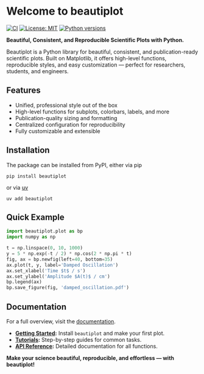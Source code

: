 # Welcome to beautiplot

[![CI](https://github.com/patrick-egenlauf/beautiplot/actions/workflows/main.yml/badge.svg)](https://github.com/patrick-egenlauf/beautiplot/actions/workflows/main.yml?query=branch%3Amain)
[![License: MIT](https://img.shields.io/badge/License-MIT-blue.svg)](https://opensource.org/licenses/MIT)
[![Python versions](https://img.shields.io/pypi/pyversions/beautiplot.svg)](https://pypi.python.org/pypi/beautiplot)

**Beautiful, Consistent, and Reproducible Scientific Plots with Python.**

Beautiplot is a Python library for beautiful, consistent, and publication-ready scientific plots. Built on Matplotlib, it offers high-level functions, reproducible styles, and easy customization — perfect for researchers, students, and engineers.

## Features

- Unified, professional style out of the box
- High-level functions for subplots, colorbars, labels, and more
- Publication-quality sizing and formatting
- Centralized configuration for reproducibility
- Fully customizable and extensible

## Installation

The package can be installed from PyPI, either via pip

``` { .shell .copy }
pip install beautiplot
```

or via [uv](https://docs.astral.sh/uv/)

``` { .shell .copy }
uv add beautiplot
```

## Quick Example

```python
import beautiplot.plot as bp
import numpy as np

t = np.linspace(0, 10, 1000)
y = 5 * np.exp(-t / 2) * np.cos(2 * np.pi * t)
fig, ax = bp.newfig(left=40, bottom=35)
ax.plot(t, y, label='Damped Oscillation')
ax.set_xlabel('Time $t$ / s')
ax.set_ylabel('Amplitude $A(t)$ / cm')
bp.legend(ax)
bp.save_figure(fig, 'damped_oscillation.pdf')
```

## Documentation

For a full overview, visit the [documentation](https://patrick-egenlauf.github.io/beautiplot/).

- **[Getting Started](https://patrick-egenlauf.github.io/beautiplot/getting_started/):** Install `beautiplot` and make your first plot.
- **[Tutorials](https://patrick-egenlauf.github.io/beautiplot/tutorials/):** Step-by-step guides for common tasks.
- **[API Reference](https://patrick-egenlauf.github.io/beautiplot/reference/beautiplot/):** Detailed documentation for all functions.

**Make your science beautiful, reproducible, and effortless — with beautiplot!**

